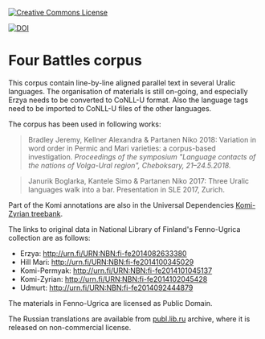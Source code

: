 <a rel="license" href="http://creativecommons.org/publicdomain/mark/1.0/"><img alt="Creative Commons License" style="border-width:0" src="https://i.creativecommons.org/p/mark/1.0/88x31.png" /></a></a>

<a href="https://doi.org/10.5281/zenodo.2615038"><img src="https://zenodo.org/badge/DOI/10.5281/zenodo.2615038.svg" alt="DOI"></a>

# Four Battles corpus

This corpus contain line-by-line aligned parallel text in several Uralic languages. The organisation of materials is still on-going, and especially Erzya needs to be converted to CoNLL-U format. Also the language tags need to be imported to CoNLL-U files of the other languages.

The corpus has been used in following works: 

> Bradley Jeremy, Kellner Alexandra & Partanen Niko 2018: Variation in word order in Permic and Mari varieties: a corpus-based investigation. *Proceedings of the symposium "Language contacts of the nations of Volga-Ural region", Cheboksary, 21–24.5.2018.*

> Janurik Boglarka, Kantele Simo & Partanen Niko 2017:  Three Uralic languages walk into a bar. Presentation in SLE 2017, Zurich.

Part of the Komi annotations are also in the Universal Dependencies [Komi-Zyrian treebank](https://github.com/UniversalDependencies/UD_Komi_Zyrian-Lattice/).

The links to original data in National Library of Finland's Fenno-Ugrica collection are as follows:

- Erzya: http://urn.fi/URN:NBN:fi-fe2014082633380
- Hill Mari: http://urn.fi/URN:NBN:fi-fe2014100345029
- Komi-Permyak: http://urn.fi/URN:NBN:fi-fe2014101045137
- Komi-Zyrian: http://urn.fi/URN:NBN:fi-fe2014102045428
- Udmurt: http://urn.fi/URN:NBN:fi-fe2014092444879

The materials in Fenno-Ugrica are licensed as Public Domain.

The Russian translations are available from [publ.lib.ru](http://publ.lib.ru/ARCHIVES/U/USPENSKIY_Lev_Vasil'evich/_Uspenskiy_L.V..html#009) archive, where it is released on non-commercial license.
